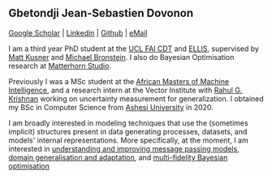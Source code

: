 ## Gbetondji Jean-Sebastien Dovonon
[Google Scholar](https://scholar.google.com/citations?user=_rFYqP0AAAAJ&hl=en) | [Linkedin](https://www.linkedin.com/in/gbetondji-dovonon/) | [Github](https://github.com/jean72human) | [eMail](gdovonon@aimsammi.org)

I am a third year PhD student at the [UCL FAI CDT](https://www.ucl.ac.uk/foundational-ai-cdt/foundational-artificial-intelligence-mphilphd) and [ELLIS](https://ellis.eu/), supervised by [Matt Kusner](https://mkusner.github.io/) and [Michael Bronstein](https://www.cs.ox.ac.uk/people/michael.bronstein/). I also do Bayesian Optimisation research at [Matterhorn Studio](https://matterhorn.studio/).

Previously I was a MSc student at the [African Masters of Machine Intelligence](https://aimsammi.org/), and a research intern at the Vector Institute with [Rahul G. Krishnan](http://www.cs.toronto.edu/~rahulgk/index.html) working on uncertainty measurement for generalization. I obtained my BSc in Computer Science from [Ashesi University](https://www.ashesi.edu.gh/) in 2020.

I am broadly interested in modeling techniques that use the (sometimes implicit) structures present in data generating processes, datasets, and models' internal representations. More specifically, at the moment, I am interested in [understanding and improving message passing models](https://arxiv.org/pdf/2401.04301.pdf), [domain generalisation and adaptation](https://arxiv.org/pdf/2303.05470.pdf), and [multi-fidelity Bayesian optimisation](https://arxiv.org/pdf/2312.12633.pdf)
